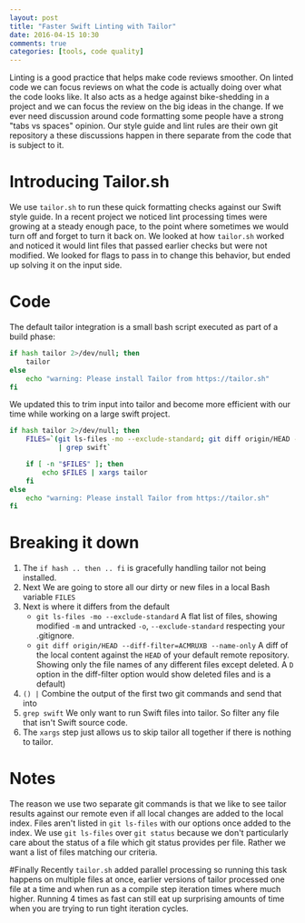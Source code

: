 ```yaml
---
layout: post
title: "Faster Swift Linting with Tailor"
date: 2016-04-15 10:30
comments: true
categories: [tools, code quality]
---
```


Linting is a good practice that helps make code reviews smoother. On linted code we can focus reviews on what the code is actually doing over what the code looks like. It also acts as a hedge against bike-shedding in a project and we can focus the review on the big ideas in the change. If we ever need discussion around code formatting some people have a strong "tabs vs spaces" opinion. Our style guide and lint rules are their own git repository a these discussions happen in there separate from the code that is subject to it. 

# Introducing Tailor.sh

We use `tailor.sh` to run these quick formatting checks against our Swift style guide. In a recent project we noticed lint processing times were growing at a steady enough pace, to the point where sometimes we would turn off and forget to turn it back on. We looked at how `tailor.sh` worked and noticed it would lint files that passed earlier checks but were not modified. We looked for flags to pass in to change this behavior, but ended up solving it on the input side.

# Code

The default tailor integration is a small bash script executed as part of a build phase:  

```bash
if hash tailor 2>/dev/null; then
    tailor
else
    echo "warning: Please install Tailor from https://tailor.sh"
fi
```

We updated this to trim input into tailor and become more efficient with our time while working on a large swift project.

```bash
if hash tailor 2>/dev/null; then
    FILES=`(git ls-files -mo --exclude-standard; git diff origin/HEAD --diff-filter=ACMRUXB --name-only) 
            | grep swift`

    if [ -n "$FILES" ]; then
        echo $FILES | xargs tailor
    fi
else
    echo "warning: Please install Tailor from https://tailor.sh"
fi
```

# Breaking it down 

1. The `if hash .. then .. fi` is gracefully handling tailor not being installed.
1. Next We are going to store all our dirty or new files in a local Bash variable `FILES`
1. Next is where it differs from the default 
    * `git ls-files -mo --exclude-standard` 
        A flat list of files, showing modified `-m` and untracked `-o`, `--exclude-standard` respecting your .gitignore. 
    * `git diff origin/HEAD --diff-filter=ACMRUXB --name-only`
        A diff of the local content against the `HEAD` of your default remote repository. Showing only the file names of any different files except deleted.  A `D` option in the diff-filter option would show deleted files and is a default)
1. `() |` Combine the output of the first two git commands and send that into
1. `grep swift` We only want to run Swift files into tailor. So filter any file that isn't Swift source code. 
1. The `xargs` step just allows us to skip tailor all together if there is nothing to tailor.

# Notes

The reason we use two separate git commands is that we like to see tailor results against our remote even if all local changes are added to the local index. Files aren't listed in `git ls-files` with our options once added to the index.
We use `git ls-files` over `git status` because we don't particularly care about the status of a file which git status provides per file. Rather we want a list of files matching our criteria.

#Finally
Recently `tailor.sh` added parallel processing so running this task happens on multiple files at once, earlier versions of tailor processed one file at a time and when run as a compile step iteration times where much higher. 
Running 4 times as fast can still eat up surprising amounts of time when you are trying to run tight iteration cycles. 